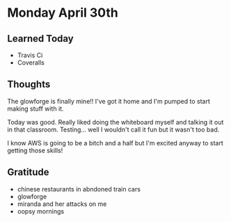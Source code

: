 # Monday April 30th

## Learned Today
* Travis Ci
* Coveralls

## Thoughts
The glowforge is finally mine!! I've got it home and I'm pumped to start making stuff with it.

Today was good. Really liked doing the whiteboard myself and talking it out in that classroom. Testing... well I wouldn't call it fun but it wasn't too bad.

I know AWS is going to be a bitch and a half but I'm excited anyway to start getting those skills!

## Gratitude
* chinese restaurants in abndoned train cars
* glowforge
* miranda and her attacks on me
* oopsy mornings